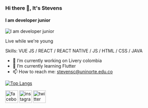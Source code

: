 ### Hi there 👋, It's  Stevens
#### I am developer junior
![I am developer junior](https://scontent.fbaq5-1.fna.fbcdn.net/v/t1.0-9/120996148_100377208515223_2530076936654640844_o.jpg?_nc_cat=104&ccb=2&_nc_sid=e3f864&_nc_eui2=AeGF0jqeP7zO41osDJFmifp2LboElzZndVotugSXNmd1WkFyL0M_l04W3qo2m2XF5GE&_nc_ohc=3d_oPWb1wQYAX_42aYk&_nc_ht=scontent.fbaq5-1.fna&oh=ead00446aac12a2fe56ea0241ba9b5e0&oe=5FE9E271)

Live while we're young

Skills: VUE JS / REACT / REACT  NATIVE / JS / HTML / CSS / JAVA

- 🔭 I’m currently working on Livery colombia 
- 🌱 I’m currently learning Flutter 
- 📫 How to reach me: stevensc@uninorte.edu.co 
 
 [![Top Langs](https://github-readme-stats.vercel.app/api/top-langs/?username=stevensc07&langs_count=8)](https://github.com/anuraghazra/github-readme-stats)

[<img src='https://cdn.jsdelivr.net/npm/simple-icons@3.0.1/icons/facebook.svg' alt='facebook' height='40'>](https://www.facebook.com/STIVENJCR)  [<img src='https://cdn.jsdelivr.net/npm/simple-icons@3.0.1/icons/instagram.svg' alt='instagram' height='40'>](https://www.instagram.com/stiven_correa/)  [<img src='https://cdn.jsdelivr.net/npm/simple-icons@3.0.1/icons/twitter.svg' alt='twitter' height='40'>](https://twitter.com/Correa0716)  


